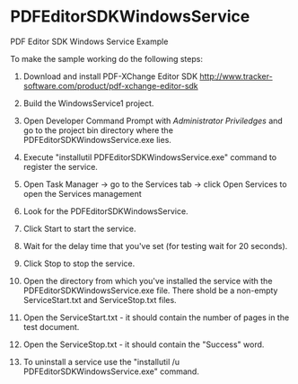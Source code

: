 # PDFEditorSDKWindowsService
PDF Editor SDK Windows Service Example

To make the sample working do the following steps:

1) Download and install PDF-XChange Editor SDK http://www.tracker-software.com/product/pdf-xchange-editor-sdk

2) Build the WindowsService1 project.

3) Open Developer Command Prompt with *Administrator Priviledges* and go to the project bin directory where the PDFEditorSDKWindowsService.exe lies.

4) Execute "installutil PDFEditorSDKWindowsService.exe" command to register the service. 

5) Open Task Manager -> go to the Services tab -> click Open Services to open the Services management

6) Look for the PDFEditorSDKWindowsService.

7) Click Start to start the service.

8) Wait for the delay time that you've set (for testing wait for 20 seconds).

9) Click Stop to stop the service.

10) Open the directory from which you've installed the service with the PDFEditorSDKWindowsService.exe file. There shold be a non-empty ServiceStart.txt and ServiceStop.txt files.

11) Open the ServiceStart.txt - it should contain the number of pages in the test document.

12) Open the ServiceStop.txt - it should contain the "Success" word.

13) To uninstall a service use the "installutil /u PDFEditorSDKWindowsService.exe" command.
